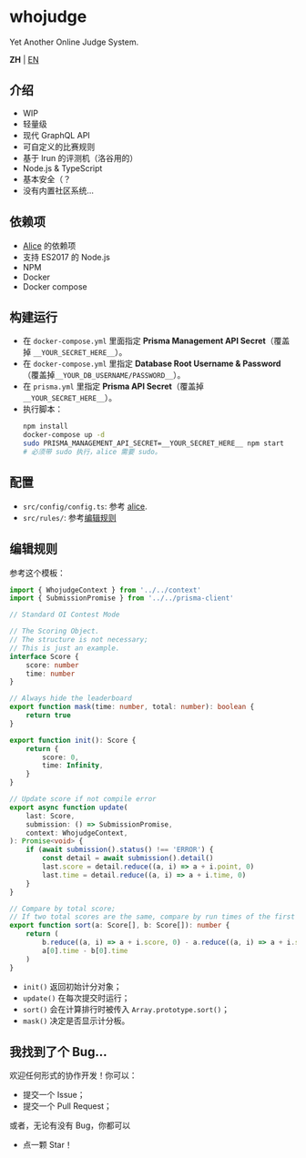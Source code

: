 # whojudge
Yet Another Online Judge System.

**ZH** | [EN](blob/master/README.md)

## 介绍
- WIP
- 轻量级
- 现代 GraphQL API
- 可自定义的比赛规则
- 基于 lrun 的评测机（洛谷用的）
- Node.js & TypeScript
- 基本安全（？
- 没有内置社区系统...

## 依赖项
- [Alice](https://github.com/sfls/alice) 的依赖项
- 支持 ES2017 的 Node.js
- NPM
- Docker
- Docker compose

## 构建运行
- 在 `docker-compose.yml` 里面指定 **Prisma Management API Secret**（覆盖掉 `__YOUR_SECRET_HERE__`）。
- 在 `docker-compose.yml` 里指定 **Database Root Username & Password**（覆盖掉`__YOUR_DB_USERNAME/PASSWORD__`）。
- 在 `prisma.yml` 里指定 **Prisma API Secret**（覆盖掉 `__YOUR_SECRET_HERE__`）。
- 执行脚本：
    ```sh
    npm install
    docker-compose up -d
    sudo PRISMA_MANAGEMENT_API_SECRET=__YOUR_SECRET_HERE__ npm start
    # 必须带 sudo 执行，alice 需要 sudo。
    ```

## 配置
- `src/config/config.ts`: 参考 [alice](https://github.com/sfls/alice).
- `src/rules/`: 参考[编辑规则](#编辑规则)

## 编辑规则
参考这个模板：
```ts
import { WhojudgeContext } from '../../context'
import { SubmissionPromise } from '../../prisma-client'

// Standard OI Contest Mode

// The Scoring Object.
// The structure is not necessary;
// This is just an example.
interface Score {
    score: number
    time: number
}

// Always hide the leaderboard
export function mask(time: number, total: number): boolean {
    return true
}

export function init(): Score {
    return {
        score: 0,
        time: Infinity,
    }
}

// Update score if not compile error
export async function update(
    last: Score,
    submission: () => SubmissionPromise,
    context: WhojudgeContext,
): Promise<void> {
    if (await submission().status() !== 'ERROR') {
        const detail = await submission().detail()
        last.score = detail.reduce((a, i) => a + i.point, 0)
        last.time = detail.reduce((a, i) => a + i.time, 0)
    }
}

// Compare by total score;
// If two total scores are the same, compare by run times of the first problem.
export function sort(a: Score[], b: Score[]): number {
    return (
        b.reduce((a, i) => a + i.score, 0) - a.reduce((a, i) => a + i.score, 0) ||
        a[0].time - b[0].time
    )
}
```

- `init()` 返回初始计分对象；
- `update()` 在每次提交时运行；
- `sort()` 会在计算排行时被传入 `Array.prototype.sort()`；
- `mask()` 决定是否显示计分板。

## 我找到了个 Bug...
欢迎任何形式的协作开发！你可以：
- 提交一个 Issue；
- 提交一个 Pull Request；

或者，无论有没有 Bug，你都可以
- 点一颗 Star！
